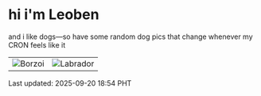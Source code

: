 # hi i'm Leoben

and i like dogs—so have some random dog pics that change whenever my CRON feels like it

|  |  |
|--------|----------|
| ![Borzoi](https://random-dog-vercel.vercel.app/api/random-borzoi?v=1758365668) | ![Labrador](https://random-dog-vercel.vercel.app/api/random-labrador?v=1758365668) |

Last updated: 2025-09-20 18:54 PHT

